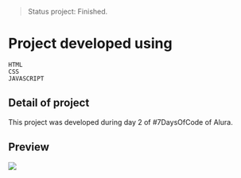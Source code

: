 > Status project: Finished.
# Project developed using 
```
HTML
CSS
JAVASCRIPT
```

## Detail of project 
This project was developed during day 2 of #7DaysOfCode of Alura.

## Preview
![](./assets/img/2022-12-21-13-50-48_AdobeExpress_AdobeExpress.gif)